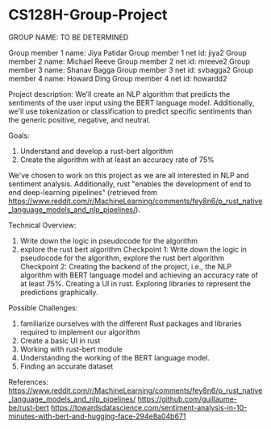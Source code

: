 # CS128H-Group-Project

GROUP NAME: TO BE DETERMINED

Group member 1 name: Jiya Patidar
Group member 1 net id: jiya2
Group member 2 name: Michael Reeve
Group member 2 net id: mreeve2
Group member 3 name: Shanav Bagga
Group member 3 net id: svbagga2
Group member 4 name: Howard Ding
Group member 4 net id: howardd2

Project description: We'll create an NLP algorithm that predicts the sentiments of the user input using the BERT language model. Additionally, we'll use tokenization or classification to predict specific sentiments than the generic positive, negative, and neutral.

Goals: 
1. Understand and develop a rust-bert algorithm
2. Create the algorithm with at least an accuracy rate of 75%

We've chosen to work on this project as we are all interested in NLP and sentiment analysis. Additionally, rust "enables the development of end to end deep-learning pipelines" (retrieved from https://www.reddit.com/r/MachineLearning/comments/fey8n6/p_rust_native_language_models_and_nlp_pipelines/).

Technical Overview:
1. Write down the logic in pseudocode for the algorithm
2. explore the rust bert algorithm
Checkpoint 1: Write down the logic in pseudocode for the algorithm, explore the rust bert algorithm
Checkpoint 2: Creating the backend of the project, i.e., the NLP algorithm with BERT language model and achieving an accuracy rate of at least 75%. Creating a UI in rust. Exploring libraries to represent the predictions graphically.

Possible Challenges:
1. familiarize ourselves with the different Rust packages and libraries required to implement our algorithm
2.  Create a basic UI in rust
3.  Working with rust-bert module
4.  Understanding the working of the BERT language model.
5.  Finding an accurate dataset


References:
https://www.reddit.com/r/MachineLearning/comments/fey8n6/p_rust_native_language_models_and_nlp_pipelines/
https://github.com/guillaume-be/rust-bert
https://towardsdatascience.com/sentiment-analysis-in-10-minutes-with-bert-and-hugging-face-294e8a04b671
